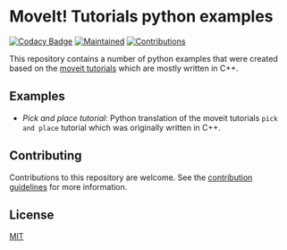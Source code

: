 # MoveIt! Tutorials python examples

[![Codacy Badge](https://api.codacy.com/project/badge/Grade/77a1cced1b1f42ec9192020bea227334)](https://www.codacy.com/manual/rickstaa/moveit_tutorials_python_examples?utm_source=github.com&utm_medium=referral&utm_content=rickstaa/moveit_tutorials_python_examples&utm_campaign=Badge_Grade)
[![Maintained](https://img.shields.io/badge/Maintained%3F-yes-green)](https://github.com/rickstaa/moveit_tutorials_python_examples/pulse)
[![Contributions](https://img.shields.io/badge/contributions-welcome-orange.svg)](contributing.md)

This repository contains a number of python examples that were created based on the [moveit tutorials](https://github.com/ros-planning/moveit_tutorials) which are mostly written in C++.

## Examples

-   _Pick and place tutorial_: Python translation of the moveit tutorials `pick and place` tutorial which was originally written in C++.

## Contributing

Contributions to this repository are welcome. See the [contribution guidelines](contributing.md) for more information.

## License

[MIT](LICENSE)
